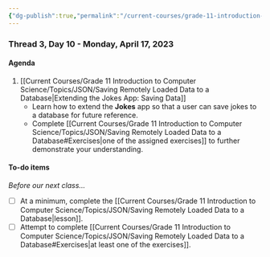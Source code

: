 ```yaml
---
{"dg-publish":true,"permalink":"/current-courses/grade-11-introduction-to-computer-science/section-1/thread-3/day-10/","dgHomeLink":false}
---
```


### Thread 3, Day 10 - Monday, April 17, 2023

#### Agenda

1. [[Current Courses/Grade 11 Introduction to Computer Science/Topics/JSON/Saving Remotely Loaded Data to a Database|Extending the Jokes App: Saving Data]]
	- Learn how to extend the **Jokes** app so that a user can save jokes to a database for future reference.
	- Complete [[Current Courses/Grade 11 Introduction to Computer Science/Topics/JSON/Saving Remotely Loaded Data to a Database#Exercises|one of the assigned exercises]] to further demonstrate your understanding.

#### To-do items
*Before our next class...*
- [ ] At a minimum, complete the [[Current Courses/Grade 11 Introduction to Computer Science/Topics/JSON/Saving Remotely Loaded Data to a Database|lesson]].
- [ ] Attempt to complete [[Current Courses/Grade 11 Introduction to Computer Science/Topics/JSON/Saving Remotely Loaded Data to a Database#Exercises|at least one of the exercises]].